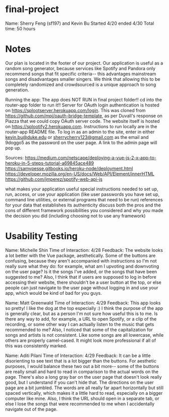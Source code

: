 # final-project
Name: Sherry Feng (sf197) and Kevin Bu 
Started 4/20 ended 4/30 
Total time: 50 hours 


# Notes
Our plan is located in the footer of our project. Our application is useful as a random song generator, because services like Spotify and Pandora only recommend songs that fit specific criteria-- this advantages mainstream songs and disadvantages smaller singers. We think that allowing this to be completely randomized and crowdsourced is a unique approach to song generation. 

Running the app: 
The app does NOT RUN in final project folder!! cd into the router-app folder to run it!! 
Server for OAuth login authentication is hosted on https://splootserver.herokuapp.com/login.
This was cloned from https://github.com/mpj/oauth-bridge-template, as per Duvall's response on Piazza that we could copy OAuth server code. 
The website itself is hosted on https://splootify2.herokuapp.com. Instructions to run locally are in the router-app README file. 
To log in as an admin to the site, enter in either kevin.bu@duke.edu or sherrycherry123@gmail.com as the email and 9doggo5 as the password on the user page. A link to the admin page will pop up. 

Sources:
https://medium.com/netscape/deploying-a-vue-js-2-x-app-to-heroku-in-5-steps-tutorial-a69845ace489
https://samypesse.gitbooks.io/heroku-node/deployment.html
https://developer.mozilla.org/en-US/docs/Web/API/Element/innerHTML
https://github.com/jmperez/spotify-web-api-js

what makes your application useful
special instructions needed to set up, run, access, or use your application (like user passwords you have set up, command line utilities, or external programs that need to be run)
references for your data that establishes its authenticity
discuss both the pros and the cons of different framework possibilities you considered and why you made the decision you did (including choosing not to use any framework)



# Usability Testing 
Name: Michelle Shin
Time of Interaction: 4/28 
Feedback: The website looks a lot better with the Vue package, aesthetically. Some of the buttons are confusing, because they aren't accompanied with instructions so I'm not really sure what they do: for example, what am I upvoting and downvoting on the user page? Is it the songs I've added, or the songs that have been suggested to me? Also, I think that if users are supposed to log in before accessing their website, there shouldn't be a user button at the top, or else people can just navigate to the user page without logging in and use your app, which would be kind of bad for you guys. 

Name: Matt Greenwald
Time of Interaction: 4/29
Feedback: This app looks so pretty! I like the dog at the top especially :) I think the purpose of the app is generally clear, but as a person I'm not sure how useful this is to me. Is there any way to add, for example, a URL to open Spotify, or a clip of the recording, or some other way I can actually listen to the music that gets recommended to me? Also, I noticed that some of the capitalization for songs and artists is not consistent. Like some songs are all lowercase, while others are properly camel-cased. It might look more professional if all of this was consistently marked. 

Name: Aditi Pilani
Time of Interaction: 4/29
Feedback: It can be a little disorienting to see text that is a lot bigger than the buttons. For aesthetic purposes, I would balance these two out a bit more-- some of the buttons are really small and hard to read in comparison to the actual words on the page. There's also a long gray bar on the user page that doesn't look really good, but I understand if you can't hide that. The directions on the user page are a bit jumbled. The words are all really far apart horizontally but still spaced vertically, which makes it a little hard to read, especially on a bigger computer like mine. Also, I think the URL should open in a separate tab, or else I lose the songs that were recommended to me when I accidentally navigate out of the page. 
